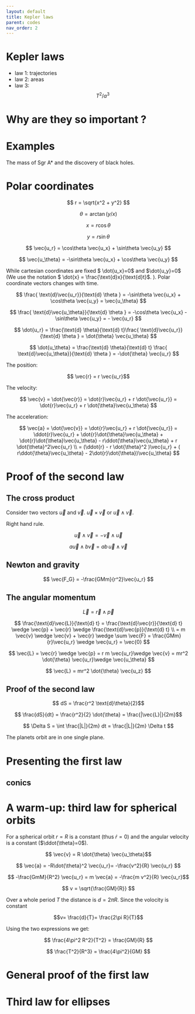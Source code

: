 ```yaml
---
layout: default
title: Kepler laws
parent: codes
nav_order: 2
---
```


# Kepler laws

- law 1: trajectories
- law 2: areas
- law 3: $$T^2/a^3$$

# Why are they so important ?

# Examples

The mass of Sgr A* and the discovery of black holes.

# Polar coordinates

$$ r = \sqrt{x^2 + y^2} $$

$$ \theta = \arctan(y/x) $$

$$x = r \cos\theta $$

$$y = r \sin\theta $$

$$ \vec{u_r} = \cos\theta \vec{u_x} + \sin\theta \vec{u_y} $$ 

$$ \vec{u_\theta} = -\sin\theta \vec{u_x} + \cos\theta \vec{u_y} $$ 

While cartesian coordinates are fixed $ \dot{u_x}=0$ and $\dot{u_y}=0$ (We use the notation $ \dot{x} = \frac{\text{d}x}{\text{d}t}$.
). Polar coordinate vectors changes with time.

$$ \frac{ \text{d}\vec{u_r}}{\text{d} \theta } = -\sin\theta \vec{u_x} + \cos\theta \vec{u_y} = \vec{u_\theta}  $$ 

$$ \frac{ \text{d}\vec{u_\theta}}{\text{d} \theta } = -\cos\theta \vec{u_x} - \sin\theta \vec{u_y} = - \vec{u_r} $$ 

$$ \dot{u_r} = \frac{\text{d} \theta}{\text{d} t}\frac{ \text{d}\vec{u_r}}{\text{d} \theta } = \dot{\theta} \vec{u_\theta}  $$ 

$$ \dot{u_\theta} = \frac{\text{d} \theta}{\text{d} t} \frac{ \text{d}\vec{u_\theta}}{\text{d} \theta } = -\dot{\theta} \vec{u_r}  $$ 

The position:

$$ \vec{r} = r \vec{u_r}$$

The velocity:

$$ \vec{v} = \dot{\vec{r}} = \dot{r}\vec{u_r} + r \dot{\vec{u_r}} =  \dot{r}\vec{u_r} + r \dot{\theta}\vec{u_\theta} $$

The acceleration:

$$ \vec{a} = \dot{\vec{v}} = \dot{r}\vec{u_r} + r \dot{\vec{u_r}} =  \ddot{r}\vec{u_r} + \dot{r}\dot{\theta}\vec{u_\theta} + \dot{r}\dot{\theta}\vec{u_\theta} - r\ddot{\theta}\vec{u_\theta} + r \dot{\theta}^2\vec{u_r} \\
= (\ddot{r} - r \dot{\theta}^2 )\vec{u_r} + ( r\ddot{\theta}\vec{u_\theta} - 2\dot{r}\dot{\theta})\vec{u_\theta}
$$

# Proof of the second law

## The cross product 

Consider two vectors $\vec{u}$ and $\vec{v}$. 
$\vec{u} \times \vec{v}$ or $\vec{u} \wedge \vec{v}$.

Right hand rule.

$$ \vec{u} \wedge \vec{v} = - \vec{v} \wedge \vec{u}$$ 

$$ a\vec{u} \wedge b\vec{v} = ab \, \vec{u} \wedge \vec{v}$$ 

## Newton and gravity

$$ \vec{F_G} = -\frac{GMm}{r^2}\vec{u_r} $$

## The angular momentum 

$$ \vec{L} = \vec{r} \wedge \vec{p} $$

$$ \frac{\text{d}\vec{L}}{\text{d} t} = \frac{\text{d}\vec{r}}{\text{d} t} \wedge \vec{p} + \vec{r} \wedge \frac{\text{d}\vec{p}}{\text{d} t} \\
 = m \vec{v} \wedge \vec{v} + \vec{r} \wedge \sum \vec{F} = \frac{GMm}{r}\vec{u_r} \wedge \vec{u_r}  = \vec{0} $$


$$  \vec{L} = \vec{r} \wedge \vec{p} = r m \vec{u_r}\wedge  \vec{v} = mr^2 \dot{\theta}  \vec{u_r}\wedge  \vec{u_\theta} $$ 

$$ \vec{L} = mr^2 \dot{\theta} \vec{u_z} $$

## Proof of the second law

$$ dS = \frac{r^2 \text{d}\theta}{2}$$

$$ \frac{dS}{dt} = \frac{r^2}{2} \dot{\theta} = \frac{|\vec{L}|}{2m}$$

$$ \Delta S = \int \frac{|L|}{2m} dt = \frac{|L|}{2m} \Delta t $$

The planets orbit are in one single plane.

# Presenting the first law

## conics

# A warm-up: third law for spherical orbits

For a spherical orbit $r=R$ is a constant (thus $\dot{r} = 0$) and the angular velocity is a constant ($\ddot{\theta}=0$).

$$ \vec{v} = R \dot{\theta} \vec{u_\theta}$$

$$ \vec{a} = -R\dot{\theta}^2 \vec{u_r}= -\frac{v^2}{R} \vec{u_r} $$

$$ -\frac{GmM}{R^2} \vec{u_r} =  m \vec{a} = -\frac{m v^2}{R} \vec{u_r}$$

$$ v = \sqrt{\frac{GM}{R}} $$

Over a whole period $T$ the distance is $d= 2\pi R$. Since the volocity is constant 

$$v= \frac{d}{T}= \frac{2\pi R}{T}$$

Using the two expressions we get:

$$ \frac{4\pi^2 R^2}{T^2} = \frac{GM}{R} $$

$$ \frac{T^2}{R^3} = \frac{4\pi^2}{GM} $$



# General proof of the first law

# Third law for ellipses

